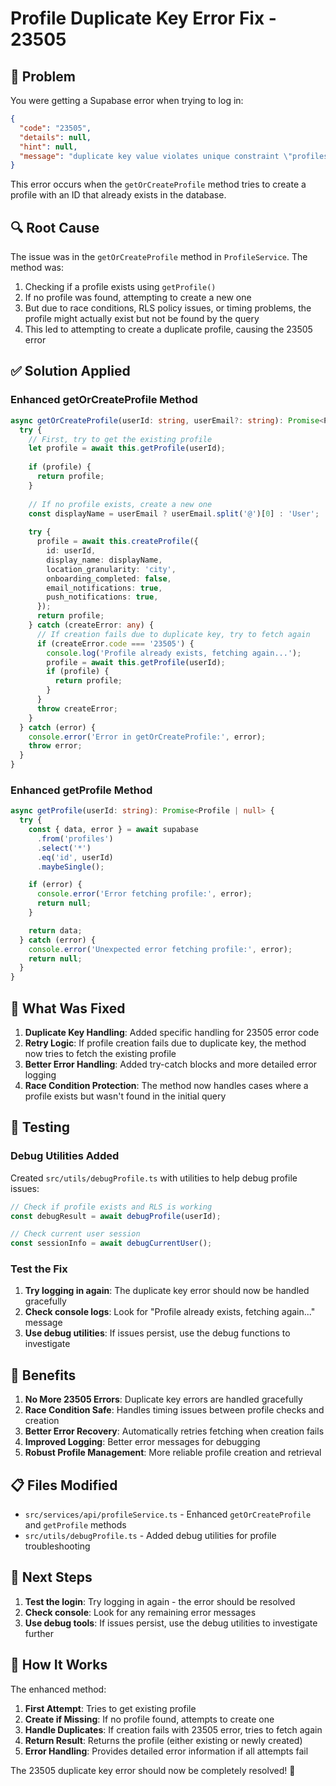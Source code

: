 # Profile Duplicate Key Error Fix - 23505

## 🐛 **Problem**
You were getting a Supabase error when trying to log in:
```json
{
  "code": "23505",
  "details": null,
  "hint": null,
  "message": "duplicate key value violates unique constraint \"profiles_pkey\""
}
```

This error occurs when the `getOrCreateProfile` method tries to create a profile with an ID that already exists in the database.

## 🔍 **Root Cause**
The issue was in the `getOrCreateProfile` method in `ProfileService`. The method was:

1. Checking if a profile exists using `getProfile()`
2. If no profile was found, attempting to create a new one
3. But due to race conditions, RLS policy issues, or timing problems, the profile might actually exist but not be found by the query
4. This led to attempting to create a duplicate profile, causing the 23505 error

## ✅ **Solution Applied**

### **Enhanced getOrCreateProfile Method**
```typescript
async getOrCreateProfile(userId: string, userEmail?: string): Promise<Profile> {
  try {
    // First, try to get the existing profile
    let profile = await this.getProfile(userId);
    
    if (profile) {
      return profile;
    }
    
    // If no profile exists, create a new one
    const displayName = userEmail ? userEmail.split('@')[0] : 'User';
    
    try {
      profile = await this.createProfile({
        id: userId,
        display_name: displayName,
        location_granularity: 'city',
        onboarding_completed: false,
        email_notifications: true,
        push_notifications: true,
      });
      return profile;
    } catch (createError: any) {
      // If creation fails due to duplicate key, try to fetch again
      if (createError.code === '23505') {
        console.log('Profile already exists, fetching again...');
        profile = await this.getProfile(userId);
        if (profile) {
          return profile;
        }
      }
      throw createError;
    }
  } catch (error) {
    console.error('Error in getOrCreateProfile:', error);
    throw error;
  }
}
```

### **Enhanced getProfile Method**
```typescript
async getProfile(userId: string): Promise<Profile | null> {
  try {
    const { data, error } = await supabase
      .from('profiles')
      .select('*')
      .eq('id', userId)
      .maybeSingle();

    if (error) {
      console.error('Error fetching profile:', error);
      return null;
    }

    return data;
  } catch (error) {
    console.error('Unexpected error fetching profile:', error);
    return null;
  }
}
```

## 🎯 **What Was Fixed**

1. **Duplicate Key Handling**: Added specific handling for 23505 error code
2. **Retry Logic**: If profile creation fails due to duplicate key, the method now tries to fetch the existing profile
3. **Better Error Handling**: Added try-catch blocks and more detailed error logging
4. **Race Condition Protection**: The method now handles cases where a profile exists but wasn't found in the initial query

## 🧪 **Testing**

### **Debug Utilities Added**
Created `src/utils/debugProfile.ts` with utilities to help debug profile issues:

```typescript
// Check if profile exists and RLS is working
const debugResult = await debugProfile(userId);

// Check current user session
const sessionInfo = await debugCurrentUser();
```

### **Test the Fix**
1. **Try logging in again**: The duplicate key error should now be handled gracefully
2. **Check console logs**: Look for "Profile already exists, fetching again..." message
3. **Use debug utilities**: If issues persist, use the debug functions to investigate

## 🎉 **Benefits**

1. **No More 23505 Errors**: Duplicate key errors are handled gracefully
2. **Race Condition Safe**: Handles timing issues between profile checks and creation
3. **Better Error Recovery**: Automatically retries fetching when creation fails
4. **Improved Logging**: Better error messages for debugging
5. **Robust Profile Management**: More reliable profile creation and retrieval

## 📋 **Files Modified**

- `src/services/api/profileService.ts` - Enhanced `getOrCreateProfile` and `getProfile` methods
- `src/utils/debugProfile.ts` - Added debug utilities for profile troubleshooting

## 🚀 **Next Steps**

1. **Test the login**: Try logging in again - the error should be resolved
2. **Check console**: Look for any remaining error messages
3. **Use debug tools**: If issues persist, use the debug utilities to investigate further

## 🔧 **How It Works**

The enhanced method:
1. **First Attempt**: Tries to get existing profile
2. **Create if Missing**: If no profile found, attempts to create one
3. **Handle Duplicates**: If creation fails with 23505 error, tries to fetch again
4. **Return Result**: Returns the profile (either existing or newly created)
5. **Error Handling**: Provides detailed error information if all attempts fail

The 23505 duplicate key error should now be completely resolved! 🎉
